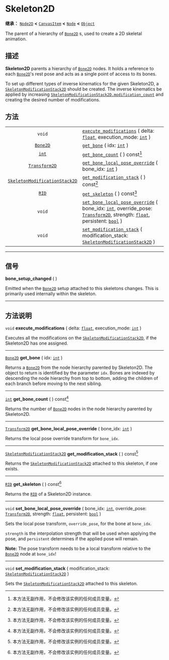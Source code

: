 <!-- ⚠ 请勿编辑本文件 ⚠ -->
<!-- 本文档使用脚本从 WeDot 引擎源码仓库生成。 -->
<!-- 生成脚本：https://github.com/WeDot-Engine/WeDot/tree/4.3/doc/tools/make_md.py； -->
<!-- 原文件：https://github.com/WeDot-Engine/WeDot/tree/4.3/doc/classes/Skeleton2D.xml。 -->

<div id="_class_skeleton2d"></div>

# Skeleton2D

**继承：** [`Node2D`](class_node2d.md) **<** [`CanvasItem`](class_canvasitem.md) **<** [`Node`](class_node.md) **<** [`Object`](class_object.md)

The parent of a hierarchy of [`Bone2D`](class_bone2d.md) s, used to create a 2D skeletal animation.

## 描述

**Skeleton2D** parents a hierarchy of [`Bone2D`](class_bone2d.md) nodes. It holds a reference to each [`Bone2D`](class_bone2d.md)'s rest pose and acts as a single point of access to its bones.

To set up different types of inverse kinematics for the given Skeleton2D, a [`SkeletonModificationStack2D`](class_skeletonmodificationstack2d.md) should be created. The inverse kinematics be applied by increasing [`SkeletonModificationStack2D.modification_count`](class_skeletonmodificationstack2d.md#class_skeletonmodificationstack2d_property_modification_count) and creating the desired number of modifications.

## 方法

|||
|:-:|:--|
| `void`                                                                | [`execute_modifications`](class_skeleton2d.md#class_skeleton2d_method_execute_modifications) ( delta: [`float`](class_float.md), execution_mode: [`int`](class_int.md) )                                                                                                       |
| [`Bone2D`](class_bone2d.md)                                           | [`get_bone`](class_skeleton2d.md#class_skeleton2d_method_get_bone) ( idx: [`int`](class_int.md) )                                                                                                                                                                              |
| [`int`](class_int.md)                                                 | [`get_bone_count`](class_skeleton2d.md#class_skeleton2d_method_get_bone_count) ( ) const[^const]                                                                                                                                                                               |
| [`Transform2D`](class_transform2d.md)                                 | [`get_bone_local_pose_override`](class_skeleton2d.md#class_skeleton2d_method_get_bone_local_pose_override) ( bone_idx: [`int`](class_int.md) )                                                                                                                                 |
| [`SkeletonModificationStack2D`](class_skeletonmodificationstack2d.md) | [`get_modification_stack`](class_skeleton2d.md#class_skeleton2d_method_get_modification_stack) ( ) const[^const]                                                                                                                                                               |
| [`RID`](class_rid.md)                                                 | [`get_skeleton`](class_skeleton2d.md#class_skeleton2d_method_get_skeleton) ( ) const[^const]                                                                                                                                                                                   |
| `void`                                                                | [`set_bone_local_pose_override`](class_skeleton2d.md#class_skeleton2d_method_set_bone_local_pose_override) ( bone_idx: [`int`](class_int.md), override_pose: [`Transform2D`](class_transform2d.md), strength: [`float`](class_float.md), persistent: [`bool`](class_bool.md) ) |
| `void`                                                                | [`set_modification_stack`](class_skeleton2d.md#class_skeleton2d_method_set_modification_stack) ( modification_stack: [`SkeletonModificationStack2D`](class_skeletonmodificationstack2d.md) )                                                                                   |

<!-- rst-class:: classref-section-separator -->

---

## 信号

<div id="_class_class_skeleton2d_signal_bone_setup_changed"></div>

**bone_setup_changed** ( ) <div id="class_skeleton2d_signal_bone_setup_changed"></div>

Emitted when the [`Bone2D`](class_bone2d.md) setup attached to this skeletons changes. This is primarily used internally within the skeleton.

<!-- rst-class:: classref-section-separator -->

---

## 方法说明

<div id="_class_skeleton2d_method_execute_modifications"></div>

`void` **execute_modifications** ( delta: [`float`](class_float.md), execution_mode: [`int`](class_int.md) )<div id="class_skeleton2d_method_execute_modifications"></div>

Executes all the modifications on the [`SkeletonModificationStack2D`](class_skeletonmodificationstack2d.md), if the Skeleton2D has one assigned.

<!-- rst-class:: classref-item-separator -->

---

<div id="_class_skeleton2d_method_get_bone"></div>

[`Bone2D`](class_bone2d.md) **get_bone** ( idx: [`int`](class_int.md) )<div id="class_skeleton2d_method_get_bone"></div>

Returns a [`Bone2D`](class_bone2d.md) from the node hierarchy parented by Skeleton2D. The object to return is identified by the parameter `idx`. Bones are indexed by descending the node hierarchy from top to bottom, adding the children of each branch before moving to the next sibling.

<!-- rst-class:: classref-item-separator -->

---

<div id="_class_skeleton2d_method_get_bone_count"></div>

[`int`](class_int.md) **get_bone_count** ( ) const[^const]<div id="class_skeleton2d_method_get_bone_count"></div>

Returns the number of [`Bone2D`](class_bone2d.md) nodes in the node hierarchy parented by Skeleton2D.

<!-- rst-class:: classref-item-separator -->

---

<div id="_class_skeleton2d_method_get_bone_local_pose_override"></div>

[`Transform2D`](class_transform2d.md) **get_bone_local_pose_override** ( bone_idx: [`int`](class_int.md) )<div id="class_skeleton2d_method_get_bone_local_pose_override"></div>

Returns the local pose override transform for `bone_idx`.

<!-- rst-class:: classref-item-separator -->

---

<div id="_class_skeleton2d_method_get_modification_stack"></div>

[`SkeletonModificationStack2D`](class_skeletonmodificationstack2d.md) **get_modification_stack** ( ) const[^const]<div id="class_skeleton2d_method_get_modification_stack"></div>

Returns the [`SkeletonModificationStack2D`](class_skeletonmodificationstack2d.md) attached to this skeleton, if one exists.

<!-- rst-class:: classref-item-separator -->

---

<div id="_class_skeleton2d_method_get_skeleton"></div>

[`RID`](class_rid.md) **get_skeleton** ( ) const[^const]<div id="class_skeleton2d_method_get_skeleton"></div>

Returns the [`RID`](class_rid.md) of a Skeleton2D instance.

<!-- rst-class:: classref-item-separator -->

---

<div id="_class_skeleton2d_method_set_bone_local_pose_override"></div>

`void` **set_bone_local_pose_override** ( bone_idx: [`int`](class_int.md), override_pose: [`Transform2D`](class_transform2d.md), strength: [`float`](class_float.md), persistent: [`bool`](class_bool.md) )<div id="class_skeleton2d_method_set_bone_local_pose_override"></div>

Sets the local pose transform, `override_pose`, for the bone at `bone_idx`.

 `strength` is the interpolation strength that will be used when applying the pose, and `persistent` determines if the applied pose will remain.

 **Note:** The pose transform needs to be a local transform relative to the [`Bone2D`](class_bone2d.md) node at `bone_idx`!

<!-- rst-class:: classref-item-separator -->

---

<div id="_class_skeleton2d_method_set_modification_stack"></div>

`void` **set_modification_stack** ( modification_stack: [`SkeletonModificationStack2D`](class_skeletonmodificationstack2d.md) )<div id="class_skeleton2d_method_set_modification_stack"></div>

Sets the [`SkeletonModificationStack2D`](class_skeletonmodificationstack2d.md) attached to this skeleton.

[^virtual]: 本方法通常需要用户覆盖才能生效。
[^const]: 本方法无副作用，不会修改该实例的任何成员变量。
[^vararg]: 本方法除了能接受在此处描述的参数外，还能够继续接受任意数量的参数。
[^constructor]: 本方法用于构造某个类型。
[^static]: 调用本方法无需实例，可直接使用类名进行调用。
[^operator]: 本方法描述的是使用本类型作为左操作数的有效运算符。
[^bitfield]: 这个值是由下列位标志构成位掩码的整数。
[^void]: 无返回值。
